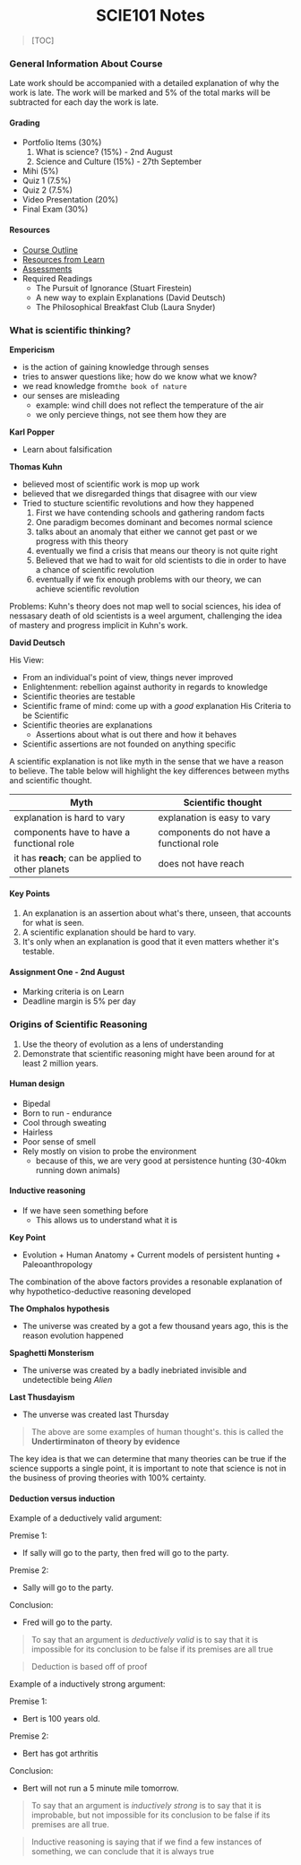 <center>

# SCIE101 Notes

</center>

> [TOC]

### General Information About Course

Late work should be accompanied with a detailed explanation of why the work is late. The work will be marked and 5% of the total marks will be subtracted for each day the work is late.

#### Grading
- Portfolio Items (30%)
    1. What is science? (15%)
      - 2nd August
    2. Science and Culture (15%)
      - 27th September
- Mihi (5%)
- Quiz 1 (7.5%)
- Quiz 2 (7.5%)
- Video Presentation (20%)
- Final Exam (30%)

#### Resources
- [Course Outline](https://learn.canterbury.ac.nz/pluginfile.php/2169889/mod_label/intro/Course%20outline_2020_V1.02.pdf)
- [Resources from Learn](https://learn.canterbury.ac.nz/course/view.php?id=9301&section=5)
- [Assessments](https://learn.canterbury.ac.nz/course/view.php?id=9301&section=2)
- Required Readings
    - The Pursuit of Ignorance (Stuart Firestein)
    - A new way to explain Explanations (David Deutsch)
    - The Philosophical Breakfast Club (Laura Snyder)

### What is scientific thinking?

**Empericism**
- is the action of gaining knowledge through senses
- tries to answer questions like; how do we know what we know?
- we read knowledge from`the book of nature`
- our senses are misleading
    - example: wind chill does not reflect the temperature of the air
    - we only percieve things, not see them how they are

**Karl Popper**
- Learn about falsification

**Thomas Kuhn**
- believed most of scientific work is mop up work
- believed that we disregarded things that disagree with our view
- Tried to stucture scientific revolutions and how they happened
    1. First we have contending schools and gathering random facts
    2. One paradigm becomes dominant and becomes normal science
    3. talks about an anomaly that either we cannot get past or we progress with this theory
    4. eventually we find a crisis that means our theory is not quite right
    4. Believed that we had to wait for old scientists to die in order to have a chance of scientific revolution
    5. eventually if we fix enough problems with our theory, we can achieve scientific revolution

Problems: Kuhn's theory does not map well to social sciences, his idea of nessasary death of old scientists is a weel argument, challenging the idea of mastery and progress implicit in Kuhn's work.

**David Deutsch**

His View:
- From an individual's point of view, things never improved
- Enlightenment: rebellion against authority in regards to knowledge
- Scientific theories are testable
- Scientific frame of mind: come up with a *good* explanation
His Criteria to be Scientific
- Scientific theories are explanations
    - Assertions about what is out there and how it behaves
- Scientific assertions are not founded on anything specific

A scientific explanation is not like myth in the sense that we have a reason to believe. The table
below will highlight the key differences between myths and scientific thought.

<center>

| Myth                                              | Scientific thought                       |
| ---                                               | ---                                      |
| explanation is hard to vary                       | explanation is easy to vary              |
| components have to have a functional role         | components do not have a functional role |
| it has **reach**; can be applied to other planets | does not have reach                      |

</center> 

#### Key Points
1. An explanation is an assertion about what's there, unseen, that accounts for what is seen.
2. A scientific explanation should be hard to vary.
3. It's only when an explanation is good that it even matters whether it's testable.

#### Assignment One - 2nd August
- Marking criteria is on Learn
- Deadline margin is 5% per day

### Origins of Scientific Reasoning

1. Use the theory of evolution as a lens of understanding
2. Demonstrate that scientific reasoning might have been around for at least 2 million years.

#### Human design
- Bipedal
- Born to run - endurance
- Cool through sweating
- Hairless
- Poor sense of smell
- Rely mostly on vision to probe the environment
    - because of this, we are very good at persistence hunting (30-40km running down animals)

#### Inductive reasoning
- If we have seen something before
    - This allows us to understand what it is

**Key Point**
- Evolution + Human Anatomy + Current models of persistent hunting + Paleoanthropology

The combination of the above factors provides a resonable explanation of why hypothetico-deductive reasoning developed

**The Omphalos hypothesis**
- The universe was created by a got a few thousand years ago, this is the reason evolution happened

**Spaghetti Monsterism**
- The universe was created by a badly inebriated invisible and undetectible being *Alien*

**Last Thusdayism**
- The unverse was created last Thursday

> The above are some examples of human thought's. this is called the **Undertirminaton of theory by evidence**

The key idea is that we can determine that many theories can be true if the science supports a single point, it is important to note that
science is not in the business of proving theories with 100% certainty.

#### Deduction versus induction

Example of a deductively valid argument:

Premise 1:
- If sally will go to the party, then fred will go to the party.

Premise 2:
- Sally will go to the party.

Conclusion:
- Fred will go to the party.

> To say that an argument is *deductively valid* is to say that it is impossible for its conclusion to be false if its premises are all true

> Deduction is based off of proof

Example of a inductively strong argument:

Premise 1:
- Bert is 100 years old.

Premise 2: 
- Bert has got arthritis

Conclusion:
- Bert will not run a 5 minute mile tomorrow.

> To say that an argument is *inductively strong* is to say that it is improbable, but not impossible for its conclusion to be false if its
> premises are all true.

> Inductive reasoning is saying that if we find a few instances of something, we can conclude that it is always true


